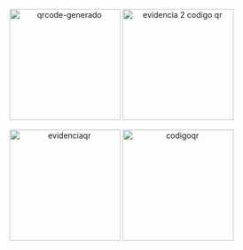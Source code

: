 <!-- Imágenes en la misma línea -->
<p align="center">
  <img src="https://github.com/user-attachments/assets/5f789d54-d97a-4ee9-b20c-b6bb07a10a4a" alt="qrcode-generado" width="200">
  <img src="https://github.com/user-attachments/assets/b1a8971b-57c3-4a38-b526-17b88f81cf51" alt="evidencia 2 codigo qr" width="200">
</p>

<p align="center">
  <img src="https://github.com/user-attachments/assets/3d67b034-6210-49bb-b44a-3cb96fcaa966" alt="evidenciaqr" width="200">
  <img src="https://github.com/user-attachments/assets/aa06f9e8-3c5e-45fe-9f7d-2e522b2f629f" alt="codigoqr" width="200">
</p>
